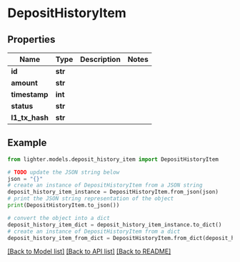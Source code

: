 # DepositHistoryItem


## Properties

Name | Type | Description | Notes
------------ | ------------- | ------------- | -------------
**id** | **str** |  | 
**amount** | **str** |  | 
**timestamp** | **int** |  | 
**status** | **str** |  | 
**l1_tx_hash** | **str** |  | 

## Example

```python
from lighter.models.deposit_history_item import DepositHistoryItem

# TODO update the JSON string below
json = "{}"
# create an instance of DepositHistoryItem from a JSON string
deposit_history_item_instance = DepositHistoryItem.from_json(json)
# print the JSON string representation of the object
print(DepositHistoryItem.to_json())

# convert the object into a dict
deposit_history_item_dict = deposit_history_item_instance.to_dict()
# create an instance of DepositHistoryItem from a dict
deposit_history_item_from_dict = DepositHistoryItem.from_dict(deposit_history_item_dict)
```
[[Back to Model list]](../README.md#documentation-for-models) [[Back to API list]](../README.md#documentation-for-api-endpoints) [[Back to README]](../README.md)


